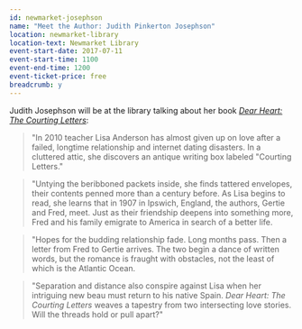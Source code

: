 ```yaml
---
id: newmarket-josephson
name: "Meet the Author: Judith Pinkerton Josephson"
location: newmarket-library
location-text: Newmarket Library
event-start-date: 2017-07-11
event-start-time: 1100
event-end-time: 1200
event-ticket-price: free
breadcrumb: y
---
```


Judith Josephson will be at the library talking about her book [<cite>Dear Heart: The Courting Letters</cite>](https://suffolk.spydus.co.uk/cgi-bin/spydus.exe/ENQ/OPAC/BIBENQ?BRN=2107395):

> "In 2010 teacher Lisa Anderson has almost given up on love after a failed, longtime relationship and internet dating disasters. In a cluttered attic, she discovers an antique writing box labeled "Courting Letters."

> "Untying the beribboned packets inside, she finds tattered envelopes, their contents penned more than a century before. As Lisa begins to read, she learns that in 1907 in Ipswich, England, the authors, Gertie and Fred, meet. Just as their friendship deepens into something more, Fred and his family emigrate to America in search of a better life.

> "Hopes for the budding relationship fade. Long months pass. Then a letter from Fred to Gertie arrives. The two begin a dance of written words, but the romance is fraught with obstacles, not the least of which is the Atlantic Ocean.

> "Separation and distance also conspire against Lisa when her intriguing new beau must return to his native Spain. <cite>Dear Heart: The Courting Letters</cite> weaves a tapestry from two intersecting love stories. Will the threads hold or pull apart?"
